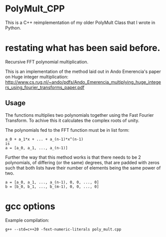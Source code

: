 # PolyMult_CPP
This is a C++ reimplementation of my older PolyMult Class that I wrote in Python.
# restating what has been said before.
Recursive FFT polynomial multiplication.

This is an implementation of the method laid out in Ando Emerencia's paper on Huge integer multiplication: http://www.cs.rug.nl/~ando/pdfs/Ando_Emerencia_multiplying_huge_integers_using_fourier_transforms_paper.pdf
## Usage
The functions multiplies two polynomials together using the Fast Fourier Transform. To achive this it calculates the complex roots of unity.

The polynomials fed to the FFT function must be in list form:
```
a_0 + a_1*x + ... + a_(n-1)*x^(n-1)
is
a = [a_0, a_1, ..., a_(n-1)]
```
Further the way that this method works is that there needs to be 2 polynomials, of differing (or the same) degrees, that are padded with zeros such that both lists have their number of elements being the same power of two.
```
a = [a_0, a_1, ..., a_(n-1), 0, 0, ..., 0]
b = [b_0, b_1, ..., b_(m-1), 0, 0, ..., 0]
```
# gcc options
Example compilation:
```
g++ --std=c++20 -fext-numeric-literals poly_mult.cpp
```
